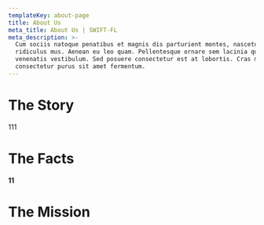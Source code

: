 ```yaml
---
templateKey: about-page
title: About Us
meta_title: About Us | SWIFT-FL
meta_description: >-
  Cum sociis natoque penatibus et magnis dis parturient montes, nascetur
  ridiculus mus. Aenean eu leo quam. Pellentesque ornare sem lacinia quam
  venenatis vestibulum. Sed posuere consectetur est at lobortis. Cras mattis
  consectetur purus sit amet fermentum.
---
```

# **The Story**

111

# **The Facts**

**11**

# **The Mission**
